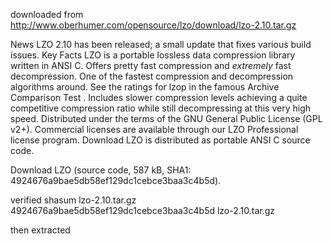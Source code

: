 
downloaded from http://www.oberhumer.com/opensource/lzo/download/lzo-2.10.tar.gz

News
LZO 2.10 has been released; a small update that fixes various build issues.
Key Facts
LZO is a portable lossless data compression library written in ANSI C.
Offers pretty fast compression and *extremely* fast decompression.
One of the fastest compression and decompression algorithms around. See the ratings for lzop in the famous Archive Comparison Test .
Includes slower compression levels achieving a quite competitive compression ratio while still decompressing at this very high speed.
Distributed under the terms of the GNU General Public License (GPL v2+). Commercial licenses are available through our LZO Professional license program.
Download
LZO is distributed as portable ANSI C source code.

Download LZO (source code, 587 kB, SHA1: 4924676a9bae5db58ef129dc1cebce3baa3c4b5d).

verified shasum lzo-2.10.tar.gz 
4924676a9bae5db58ef129dc1cebce3baa3c4b5d  lzo-2.10.tar.gz

then extracted
